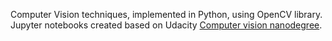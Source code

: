 Computer Vision techniques, implemented in Python, using OpenCV library.
Jupyter notebooks created based on Udacity [Computer vision nanodegree](https://www.udacity.com/course/computer-vision-nanodegree--nd891).

